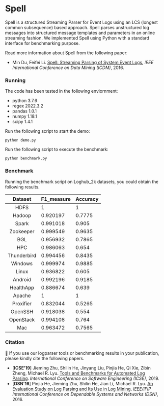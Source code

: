# Spell

Spell is a structured Streaming Parser for Event Logs using an LCS (longest common subsequence) based approach. Spell parses unstructured log messages into structured message templates and parameters in an online streaming fashion. We implemented Spell using Python with a standard interface for benchmarking purpose.

Read more information about Spell from the following paper:

+ Min Du, Feifei Li. [Spell: Streaming Parsing of System Event Logs](https://www.cs.utah.edu/~lifeifei/papers/spell.pdf), *IEEE International Conference on Data Mining (ICDM)*, 2016.

### Running

The code has been tested in the following enviornment:

+ python 3.7.6
+ regex 2022.3.2
+ pandas 1.0.1
+ numpy 1.18.1
+ scipy 1.4.1

Run the following script to start the demo:

```
python demo.py
```

Run the following script to execute the benchmark:

```
python benchmark.py
```

### Benchmark

Running the benchmark script on Loghub_2k datasets, you could obtain the following results.

|   Dataset   | F1_measure | Accuracy |
|:-----------:|:------------|:----------|
|     HDFS    | 1          | 1        |
|    Hadoop   | 0.920197   | 0.7775   |
|    Spark    | 0.991018   | 0.905    |
|  Zookeeper  | 0.999549   | 0.9635   |
|     BGL     | 0.956932   | 0.7865   |
|     HPC     | 0.986063   | 0.654    |
| Thunderbird | 0.994456   | 0.8435   |
|   Windows   | 0.999974   | 0.9885   |
|    Linux    | 0.936822   | 0.605    |
|   Android   | 0.992196   | 0.9185   |
|  HealthApp  | 0.886674   | 0.639    |
|    Apache   | 1          | 1        |
|  Proxifier  | 0.832044   | 0.5265   |
|   OpenSSH   | 0.918038   | 0.554    |
|  OpenStack  | 0.994108   | 0.764    |
|     Mac     | 0.963472   | 0.7565   |

### Citation

:telescope: If you use our logparser tools or benchmarking results in your publication, please kindly cite the following papers.

+ [**ICSE'19**] Jieming Zhu, Shilin He, Jinyang Liu, Pinjia He, Qi Xie, Zibin Zheng, Michael R. Lyu. [Tools and Benchmarks for Automated Log Parsing](https://arxiv.org/pdf/1811.03509.pdf). *International Conference on Software Engineering (ICSE)*, 2019.
+ [**DSN'16**] Pinjia He, Jieming Zhu, Shilin He, Jian Li, Michael R. Lyu. [An Evaluation Study on Log Parsing and Its Use in Log Mining](https://jiemingzhu.github.io/pub/pjhe_dsn2016.pdf). *IEEE/IFIP International Conference on Dependable Systems and Networks (DSN)*, 2016.
